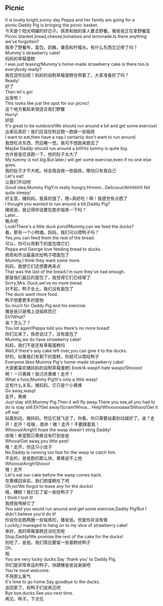 ## Picnic

It is lovely bright,sunny day.Peppa and her family are going for a picnic.Daddy Pig is bringing the picnic basket.\
今天是个阳光明媚的好日子。佩奇和她的家人要去野餐。猪爸爸正在拿野餐篮\
Picnic blanket,bread,cheese,tomatoes and lemonade.Is there anything we've forgotten?\
我带了野餐布，面包，奶酪，番茄和柠檬水。有什么东西忘记带了吗？\
Mummy's strawberry cake!\
妈妈的草莓蛋糕\
I was just teasing!Mummy's home-made strawberry cake is there too.Is everybody ready?\
我在逗你玩呢！妈妈的自制草莓蛋糕也带着了。大家准备好了吗？\
Ready!\
好了\
Then let's go!\
出发啦！\
This looks like just the spot for our picnic!\
这个地方看起来很适合我们野餐\
Hurry!\
好耶\
It's great to be outdoors!We should run around a bit and get some exercise!\
出来玩真好！我们应该在附近跑一跑做一些锻炼\
I want to eat,then have a nap.I certainly don't want to run around.\
我想吃点东西，然后睡一觉。我可不想跑来跑去了\
Maybe Daddy should run around a bit!His tummy is quite big.\
也许爸爸应该跑一下，他的肚子太大了\
My tummy is not big.But later,I will get some exercise,even if no one else goes.\
我的肚子才不大呢。待会我会做一些锻炼，哪怕只有我自己\
Let's eat!\
让我们开动吧\
Good idea,Mummy Pig!I'm really hungry.Hmmm...Delicious!Ahhhhh!I fell quite sleepy!\
好主意，猪妈妈。我真的饿了。嗯~真好吃！啊！我感觉有点困了\
I thought you wanted to run around a bit,Daddy Pig?\
猪爸爸，我记得你说要在跑步锻炼一下吗？\
Later...\
晚点吧\
Look!There's a little duck pond!Mummy,can we feed the ducks?\
看，那有一个小鸭塘。妈妈，我们可以喂鸭子吗？\
Yes,you can feed them the rest of the bread.\
可以，你可以用剩下的面包喂它们\
Peppa and George love feeding bread to ducks.\
佩奇和乔治最喜欢给鸭子喂面包了\
Mummy,I think they want some more.\
妈妈，我想它们还想要再来点\
That was the last of the bread.I'm sure they've had enough.\
那是我们最后的面包了，我觉得它们已经够了\
Sorry,Mrs. Duck,we've no more bread.\
对不起，鸭子女士。我们没有面包了\
The duck want more food.\
鸭子想要更多的食物\
So much for Daddy Pig and his exercise.\
猪爸爸只是嘴上说锻炼而已\
Eh?What?\
诶？怎么了？\
You lot again!Peppa told you there's no more bread!\
你们又来了。佩奇说过了，没有面包了\
Mummy,we do have strawberry cake!\
妈妈，我们不是还有草莓蛋糕吗\
Well,if there's any cake left over,you can give it to the ducks.\
好的，如果我们有剩下的蛋糕，你就可以喂给鸭子\
Everyone likes Mummy Pig's home-made strawberry cake!\
大家都喜欢猪妈妈的自制草莓蛋糕|
Eeek!A wasp!I hate wasps!Shoooo!\
啊！一只黄蜂！我讨厌黄蜂！走开！\
What a fuss,Mummy Pig!It's only a little wasp!\
这有什么关系，猪妈妈，它只是个小黄蜂\
Go away,wasp!\
走开，黄蜂\
Just stay still,Mummy Pig.Then it will fly away.There you see,all you had to do is stay still.Eh?Get away!Scram!Whoa... Help!Whoooooaaa!Shhooo!Get it off me!\
站着别动，猪妈妈。然后它就飞走了。你看，你只需要站着别动就好了。诶？走开！走开！哇哦... 救命！嗷！走开！不要跟着我！\
Whoooa!Arrgh!I hope the wasp doesn't sting Daddy!\
哇哦！希望那只黄蜂没有叮到爸爸\
Whooa!Get away,you little pest!\
哦！走开，你这只小虫子\
No.Daddy is running too fast for the wasp to catch him.\
不会的，爸爸跑的那么快，黄蜂追不上他\
Whoooa!Arrgh!Shooo!\
哦！走开\
Let's eat our cake before the wasp comes back.\
在黄蜂回来前，我们把蛋糕吃了吧\
Oh,no!We forgot to leave any for the ducks!\
哦，糟糕！我们忘了留一些给鸭子了\
I think I lost it!\
我想我甩掉它了\
You said you would run around and get some exercise,Daddy Pig!But I didn't believe you'd do it!\
你说你会跑两圈一些锻炼的，猪爸爸。但是你并没有做\
Luckily,I managed to hang on to my slice of strawberry cake!\
幸好，我的草莓蛋糕还没吃完呢\
Stop,Daddy!We promise the rest of the cake for the ducks!\
别吃了，爸爸。我们答应要留一些蛋糕给鸭子\
Oh.\
哦\
You are very lucky ducks.Say 'thank you' to Daddy Pig.\
你们是非常幸运的鸭子。快跟猪爸爸说谢谢吧\
You're most welcome.\
不用那么客气\
It's time to go home.Say goodbye to the ducks.\
该回家了。和鸭子们说再见吧\
Bye bye,ducks.See you next time.\
再见，鸭子。下次见
